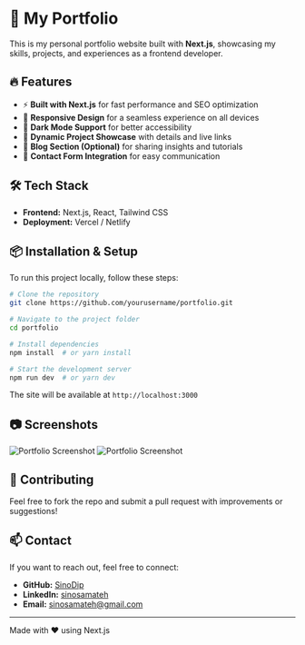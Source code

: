 # 🚀 My Portfolio

This is my personal portfolio website built with **Next.js**, showcasing my skills, projects, and experiences as a frontend developer.

## 🔥 Features

- ⚡ **Built with Next.js** for fast performance and SEO optimization
- 🎨 **Responsive Design** for a seamless experience on all devices
- 🌙 **Dark Mode Support** for better accessibility
- 🔗 **Dynamic Project Showcase** with details and live links
- 📄 **Blog Section (Optional)** for sharing insights and tutorials
- 📩 **Contact Form Integration** for easy communication

## 🛠️ Tech Stack

- **Frontend:** Next.js, React, Tailwind CSS
- **Deployment:** Vercel / Netlify

## 📦 Installation & Setup

To run this project locally, follow these steps:

```bash
# Clone the repository
git clone https://github.com/yourusername/portfolio.git

# Navigate to the project folder
cd portfolio

# Install dependencies
npm install  # or yarn install

# Start the development server
npm run dev  # or yarn dev
```

The site will be available at `http://localhost:3000`

## 📷 Screenshots

![Portfolio Screenshot](screenshot_white.png)
![Portfolio Screenshot](screenshot_black.png)

## 🙌 Contributing

Feel free to fork the repo and submit a pull request with improvements or suggestions!

## 📫 Contact

If you want to reach out, feel free to connect:

- **GitHub:** [SinoDip](https://github.com/SinoDip)
- **LinkedIn:** [sinosamateh](https://linkedin.com/in/sinosamateh)
- **Email:** sinosamateh@gmail.com

---

Made with ❤️ using Next.js
